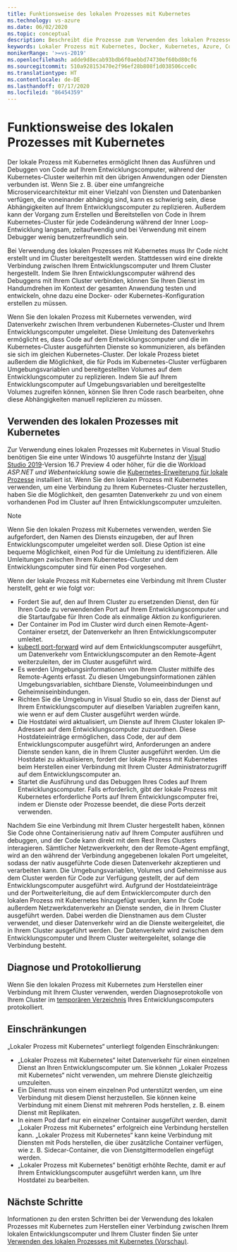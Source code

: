 ```yaml
---
title: Funktionsweise des lokalen Prozesses mit Kubernetes
ms.technology: vs-azure
ms.date: 06/02/2020
ms.topic: conceptual
description: Beschreibt die Prozesse zum Verwenden des lokalen Prozesses mit Kubernetes zum Herstellen einer Verbindung zwischen Ihrem Entwicklungscomputer und Ihrem Kubernetes-Cluster
keywords: Lokaler Prozess mit Kubernetes, Docker, Kubernetes, Azure, Container
monikerRange: '>=vs-2019'
ms.openlocfilehash: adde9d8ecab93bdb6f0aebbd74730ef60bd80cf6
ms.sourcegitcommit: 510a928153470e2f96ef28b808f1d038506cce0c
ms.translationtype: HT
ms.contentlocale: de-DE
ms.lasthandoff: 07/17/2020
ms.locfileid: "86454359"
---
```

# <a name="how-local-process-with-kubernetes-works"></a>Funktionsweise des lokalen Prozesses mit Kubernetes

Der lokale Prozess mit Kubernetes ermöglicht Ihnen das Ausführen und Debuggen von Code auf Ihrem Entwicklungscomputer, während der Kubernetes-Cluster weiterhin mit den übrigen Anwendungen oder Diensten verbunden ist. Wenn Sie z. B. über eine umfangreiche Microservicearchitektur mit einer Vielzahl von Diensten und Datenbanken verfügen, die voneinander abhängig sind, kann es schwierig sein, diese Abhängigkeiten auf Ihrem Entwicklungscomputer zu replizieren. Außerdem kann der Vorgang zum Erstellen und Bereitstellen von Code in Ihrem Kubernetes-Cluster für jede Codeänderung während der Inner Loop-Entwicklung langsam, zeitaufwendig und bei Verwendung mit einem Debugger wenig benutzerfreundlich sein.

Bei Verwendung des lokalen Prozesses mit Kubernetes muss Ihr Code nicht erstellt und im Cluster bereitgestellt werden. Stattdessen wird eine direkte Verbindung zwischen Ihrem Entwicklungscomputer und Ihrem Cluster hergestellt. Indem Sie Ihren Entwicklungscomputer während des Debuggens mit Ihrem Cluster verbinden, können Sie Ihren Dienst im Handumdrehen im Kontext der gesamten Anwendung testen und entwickeln, ohne dazu eine Docker- oder Kubernetes-Konfiguration erstellen zu müssen.

Wenn Sie den lokalen Prozess mit Kubernetes verwenden, wird Datenverkehr zwischen Ihrem verbundenen Kubernetes-Cluster und Ihrem Entwicklungscomputer umgeleitet. Diese Umleitung des Datenverkehrs ermöglicht es, dass Code auf dem Entwicklungscomputer und die im Kubernetes-Cluster ausgeführten Dienste so kommunizieren, als befänden sie sich im gleichen Kubernetes-Cluster. Der lokale Prozess bietet außerdem die Möglichkeit, die für Pods im Kubernetes-Cluster verfügbaren Umgebungsvariablen und bereitgestellten Volumes auf dem Entwicklungscomputer zu replizieren. Indem Sie auf Ihrem Entwicklungscomputer auf Umgebungsvariablen und bereitgestellte Volumes zugreifen können, können Sie Ihren Code rasch bearbeiten, ohne diese Abhängigkeiten manuell replizieren zu müssen.

## <a name="using-local-process-with-kubernetes"></a>Verwenden des lokalen Prozesses mit Kubernetes

Zur Verwendung eines lokalen Prozesses mit Kubernetes in Visual Studio benötigen Sie eine unter Windows 10 ausgeführte Instanz der [Visual Studio 2019][visual-studio]-Version 16.7 Preview 4 oder höher, für die die Workload *ASP.NET und Webentwicklung* sowie die [Kubernetes-Erweiterung für lokale Prozesse][lpk-extension] installiert ist. Wenn Sie den lokalen Prozess mit Kubernetes verwenden, um eine Verbindung zu Ihrem Kubernetes-Cluster herzustellen, haben Sie die Möglichkeit, den gesamten Datenverkehr zu und von einem vorhandenen Pod im Cluster auf Ihren Entwicklungscomputer umzuleiten.

> [!NOTE]
> Wenn Sie den lokalen Prozess mit Kubernetes verwenden, werden Sie aufgefordert, den Namen des Diensts einzugeben, der auf Ihren Entwicklungscomputer umgeleitet werden soll. Diese Option ist eine bequeme Möglichkeit, einen Pod für die Umleitung zu identifizieren. Alle Umleitungen zwischen Ihrem Kubernetes-Cluster und dem Entwicklungscomputer sind für einen Pod vorgesehen.

Wenn der lokale Prozess mit Kubernetes eine Verbindung mit Ihrem Cluster herstellt, geht er wie folgt vor:

* Fordert Sie auf, den auf Ihrem Cluster zu ersetzenden Dienst, den für Ihren Code zu verwendenden Port auf Ihrem Entwicklungscomputer und die Startaufgabe für Ihren Code als einmalige Aktion zu konfigurieren.
* Der Container im Pod im Cluster wird durch einen Remote-Agent-Container ersetzt, der Datenverkehr an Ihren Entwicklungscomputer umleitet.
* [kubectl port-forward][kubectl-port-forward] wird auf dem Entwicklungscomputer ausgeführt, um Datenverkehr vom Entwicklungscomputer an den Remote-Agent weiterzuleiten, der im Cluster ausgeführt wird.
* Es werden Umgebungsinformationen von Ihrem Cluster mithilfe des Remote-Agents erfasst. Zu diesen Umgebungsinformationen zählen Umgebungsvariablen, sichtbare Dienste, Volumeeinbindungen und Geheimniseinbindungen.
* Richten Sie die Umgebung in Visual Studio so ein, dass der Dienst auf Ihrem Entwicklungscomputer auf dieselben Variablen zugreifen kann, wie wenn er auf dem Cluster ausgeführt werden würde.  
* Die Hostdatei wird aktualisiert, um Dienste auf Ihrem Cluster lokalen IP-Adressen auf dem Entwicklungscomputer zuzuordnen. Diese Hostdateieinträge ermöglichen, dass Code, der auf dem Entwicklungscomputer ausgeführt wird, Anforderungen an andere Dienste senden kann, die in Ihrem Cluster ausgeführt werden. Um die Hostdatei zu aktualisieren, fordert der lokale Prozess mit Kubernetes beim Herstellen einer Verbindung mit Ihrem Cluster Administratorzugriff auf dem Entwicklungscomputer an.
* Startet die Ausführung und das Debuggen Ihres Codes auf Ihrem Entwicklungscomputer. Falls erforderlich, gibt der lokale Prozess mit Kubernetes erforderliche Ports auf Ihrem Entwicklungscomputer frei, indem er Dienste oder Prozesse beendet, die diese Ports derzeit verwenden.

Nachdem Sie eine Verbindung mit Ihrem Cluster hergestellt haben, können Sie Code ohne Containerisierung nativ auf Ihrem Computer ausführen und debuggen, und der Code kann direkt mit dem Rest Ihres Clusters interagieren. Sämtlicher Netzwerkverkehr, den der Remote-Agent empfängt, wird an den während der Verbindung angegebenen lokalen Port umgeleitet, sodass der nativ ausgeführte Code diesen Datenverkehr akzeptieren und verarbeiten kann. Die Umgebungsvariablen, Volumes und Geheimnisse aus dem Cluster werden für Code zur Verfügung gestellt, der auf dem Entwicklungscomputer ausgeführt wird. Aufgrund der Hostdateieinträge und der Portweiterleitung, die auf dem Entwicklercomputer durch den lokalen Prozess mit Kubernetes hinzugefügt wurden, kann Ihr Code außerdem Netzwerkdatenverkehr an Dienste senden, die in Ihrem Cluster ausgeführt werden. Dabei werden die Dienstnamen aus dem Cluster verwendet, und dieser Datenverkehr wird an die Dienste weitergeleitet, die in Ihrem Cluster ausgeführt werden. Der Datenverkehr wird zwischen dem Entwicklungscomputer und Ihrem Cluster weitergeleitet, solange die Verbindung besteht.

## <a name="diagnostics-and-logging"></a>Diagnose und Protokollierung

Wenn Sie den lokalen Prozess mit Kubernetes zum Herstellen einer Verbindung mit Ihrem Cluster verwenden, werden Diagnoseprotokolle von Ihrem Cluster im [temporären Verzeichnis][azds-tmp-dir] Ihres Entwicklungscomputers protokolliert.

## <a name="limitations"></a>Einschränkungen

„Lokaler Prozess mit Kubernetes“ unterliegt folgenden Einschränkungen:

* „Lokaler Prozess mit Kubernetes“ leitet Datenverkehr für einen einzelnen Dienst an Ihren Entwicklungscomputer um. Sie können „Lokaler Prozess mit Kubernetes“ nicht verwenden, um mehrere Dienste gleichzeitig umzuleiten.
* Ein Dienst muss von einem einzelnen Pod unterstützt werden, um eine Verbindung mit diesem Dienst herzustellen. Sie können keine Verbindung mit einem Dienst mit mehreren Pods herstellen, z. B. einem Dienst mit Replikaten.
* In einem Pod darf nur ein einzelner Container ausgeführt werden, damit „Lokaler Prozess mit Kubernetes“ erfolgreich eine Verbindung herstellen kann. „Lokaler Prozess mit Kubernetes“ kann keine Verbindung mit Diensten mit Pods herstellen, die über zusätzliche Container verfügen, wie z. B. Sidecar-Container, die von Dienstgittermodellen eingefügt werden.
* „Lokaler Prozess mit Kubernetes“ benötigt erhöhte Rechte, damit er auf Ihrem Entwicklungscomputer ausgeführt werden kann, um Ihre Hostdatei zu bearbeiten.

## <a name="next-steps"></a>Nächste Schritte

Informationen zu den ersten Schritten bei der Verwendung des lokalen Prozesses mit Kubernetes zum Herstellen einer Verbindung zwischen Ihrem lokalen Entwicklungscomputer und Ihrem Cluster finden Sie unter [Verwenden des lokalen Prozesses mit Kubernetes (Vorschau)](local-process-kubernetes.md).

[azds-cli]: /azure/dev-spaces/how-to/install-dev-spaces#install-the-client-side-tools
[azds-tmp-dir]: /azure/dev-spaces/troubleshooting#before-you-begin
[azure-cli]: /cli/azure/install-azure-cli?view=azure-cli-latest
[local-process-kubernetes-vs]: local-process-kubernetes.md
[kubectl-port-forward]: https://kubernetes.io/docs/reference/generated/kubectl/kubectl-commands#port-forward
[visual-studio]: https://visualstudio.microsoft.com/downloads/
[lpk-extension]: https://marketplace.visualstudio.com/items?itemName=ms-azuretools.mindaro